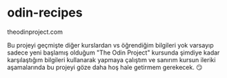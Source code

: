 # odin-recipes
theodinproject.com

Bu projeyi geçmişte diğer kurslardan vs öğrendiğim bilgileri yok varsayıp sadece yeni başlamış olduğum "The Odin Project" kursunda şimdiye kadar karşılaştığım bilgileri kullanarak yapmaya çalıştım ve sanırım kursun ileriki aşamalarında bu projeyi göze daha hoş hale getirmem gerekecek. :smirk:
